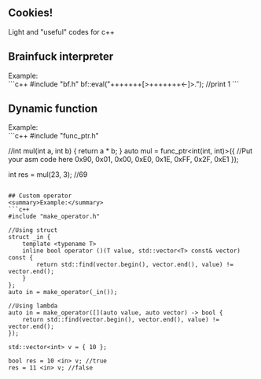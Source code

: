 ## Cookies!
Light and "useful" codes for c++

## Brainfuck interpreter
<summary>Example:</summary>
```c++
#include "bf.h"
bf::eval("+++++++[>+++++++<-]>."); //print 1
```

## Dynamic function
<summary>Example:</summary>
```c++
#include "func_ptr.h"

//int mul(int a, int b) { return a * b; }
auto mul = func_ptr<int(int, int)>({
	//Put your asm code here
	0x90, 0x01, 0x00, 0xE0,
	0x1E, 0xFF, 0x2F, 0xE1
});
	
int res = mul(23, 3); //69
```

## Custom operator
<summary>Example:</summary>
```c++
#include "make_operator.h"

//Using struct
struct _in {
	template <typename T>
	inline bool operator ()(T value, std::vector<T> const& vector) const {
		return std::find(vector.begin(), vector.end(), value) != vector.end();
	}
};
auto in = make_operator(_in());

//Using lambda
auto in = make_operator([](auto value, auto vector) -> bool {
	return std::find(vector.begin(), vector.end(), value) != vector.end();
});

std::vector<int> v = { 10 };

bool res = 10 <in> v; //true
res = 11 <in> v; //false
```
